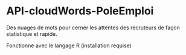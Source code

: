 # API-cloudWords-PoleEmploi
Des nuages de mots pour cerner les attentes des recruteurs de façon statistique et rapide.

Fonctionne avec le langage R (installation requise)
